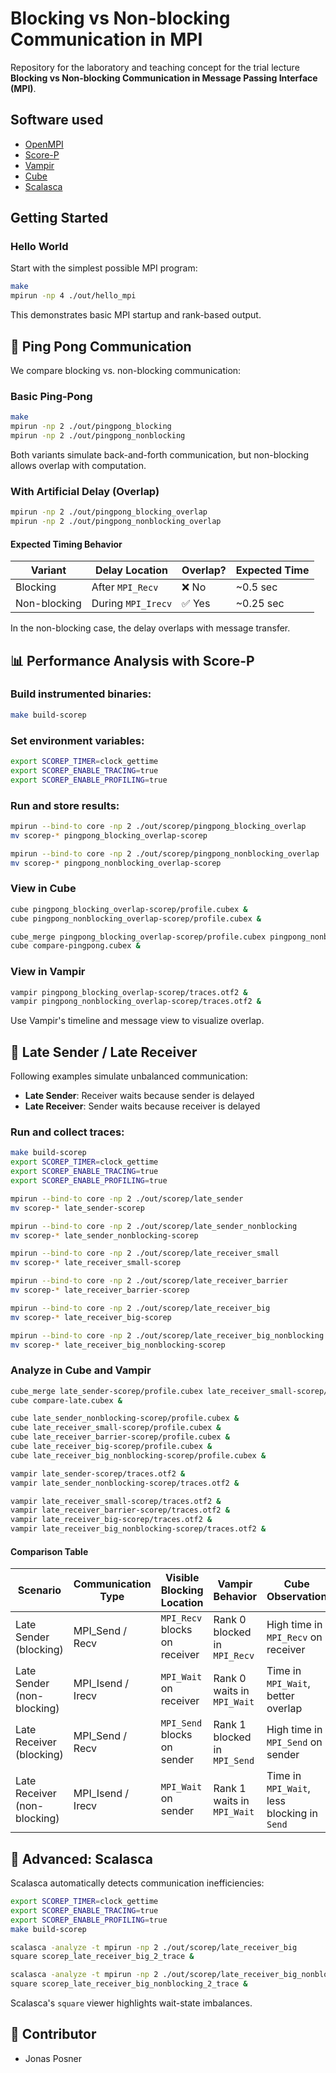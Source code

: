 # Blocking vs Non-blocking Communication in MPI

Repository for the laboratory and teaching concept for the trial lecture **Blocking vs Non-blocking Communication in Message Passing Interface (MPI)**.

## Software used

- [OpenMPI](https://www.open-mpi.org/)
- [Score-P](https://www.vi-hps.org/projects/score-p/)
- [Vampir](https://vampir.eu/)
- [Cube](https://www.scalasca.org/software/cube/)
- [Scalasca](https://www.scalasca.org/software/scalasca/)

## Getting Started

### Hello World
Start with the simplest possible MPI program:

```bash
make
mpirun -np 4 ./out/hello_mpi
```
This demonstrates basic MPI startup and rank-based output.

## 🔁 Ping Pong Communication

We compare blocking vs. non-blocking communication:

### Basic Ping-Pong
```bash
make
mpirun -np 2 ./out/pingpong_blocking
mpirun -np 2 ./out/pingpong_nonblocking
```
Both variants simulate back-and-forth communication, but non-blocking allows overlap with computation.

### With Artificial Delay (Overlap)
```bash
mpirun -np 2 ./out/pingpong_blocking_overlap
mpirun -np 2 ./out/pingpong_nonblocking_overlap
```

#### Expected Timing Behavior

| Variant      | Delay Location       | Overlap? | Expected Time |
|--------------|----------------------|----------|---------------|
| Blocking     | After `MPI_Recv`     | ❌  No    | ~0.5 sec      |
| Non-blocking | During `MPI_Irecv`   | ✅ Yes    | ~0.25 sec     |

In the non-blocking case, the delay overlaps with message transfer.

## 📊 Performance Analysis with Score-P

### Build instrumented binaries:
```bash
make build-scorep
```

### Set environment variables:
```bash
export SCOREP_TIMER=clock_gettime
export SCOREP_ENABLE_TRACING=true
export SCOREP_ENABLE_PROFILING=true
```

### Run and store results:
```bash
mpirun --bind-to core -np 2 ./out/scorep/pingpong_blocking_overlap
mv scorep-* pingpong_blocking_overlap-scorep

mpirun --bind-to core -np 2 ./out/scorep/pingpong_nonblocking_overlap
mv scorep-* pingpong_nonblocking_overlap-scorep
```

### View in Cube
```bash
cube pingpong_blocking_overlap-scorep/profile.cubex &
cube pingpong_nonblocking_overlap-scorep/profile.cubex &
```

```bash
cube_merge pingpong_blocking_overlap-scorep/profile.cubex pingpong_nonblocking_overlap-scorep/profile.cubex -o compare-pingpong.cubex
cube compare-pingpong.cubex &
```

### View in Vampir
```bash
vampir pingpong_blocking_overlap-scorep/traces.otf2 &
vampir pingpong_nonblocking_overlap-scorep/traces.otf2 &
```
Use Vampir's timeline and message view to visualize overlap.

## 🚨 Late Sender / Late Receiver
Following examples simulate unbalanced communication:
- **Late Sender**: Receiver waits because sender is delayed
- **Late Receiver**: Sender waits because receiver is delayed

### Run and collect traces:
```bash
make build-scorep
export SCOREP_TIMER=clock_gettime
export SCOREP_ENABLE_TRACING=true
export SCOREP_ENABLE_PROFILING=true

mpirun --bind-to core -np 2 ./out/scorep/late_sender
mv scorep-* late_sender-scorep

mpirun --bind-to core -np 2 ./out/scorep/late_sender_nonblocking
mv scorep-* late_sender_nonblocking-scorep

mpirun --bind-to core -np 2 ./out/scorep/late_receiver_small
mv scorep-* late_receiver_small-scorep

mpirun --bind-to core -np 2 ./out/scorep/late_receiver_barrier
mv scorep-* late_receiver_barrier-scorep

mpirun --bind-to core -np 2 ./out/scorep/late_receiver_big
mv scorep-* late_receiver_big-scorep

mpirun --bind-to core -np 2 ./out/scorep/late_receiver_big_nonblocking
mv scorep-* late_receiver_big_nonblocking-scorep
```

### Analyze in Cube and Vampir
```bash
cube_merge late_sender-scorep/profile.cubex late_receiver_small-scorep/profile.cubex -o compare-late.cubex
cube compare-late.cubex &

cube late_sender_nonblocking-scorep/profile.cubex &
cube late_receiver_small-scorep/profile.cubex &
cube late_receiver_barrier-scorep/profile.cubex &
cube late_receiver_big-scorep/profile.cubex &
cube late_receiver_big_nonblocking-scorep/profile.cubex &

vampir late_sender-scorep/traces.otf2 & 
vampir late_sender_nonblocking-scorep/traces.otf2 & 

vampir late_receiver_small-scorep/traces.otf2 &
vampir late_receiver_barrier-scorep/traces.otf2 &
vampir late_receiver_big-scorep/traces.otf2 &
vampir late_receiver_big_nonblocking-scorep/traces.otf2 &
```

#### Comparison Table
| Scenario                   | Communication Type   | Visible Blocking Location      | Vampir Behavior                          | Cube Observation                                 |
|---------------------------|----------------------|-------------------------------|-------------------------------------------|--------------------------------------------------|
| Late Sender (blocking)    | MPI_Send / Recv      | `MPI_Recv` blocks on receiver | Rank 0 blocked in `MPI_Recv`              | High time in `MPI_Recv` on receiver              |
| Late Sender (non-blocking)| MPI_Isend / Irecv    | `MPI_Wait` on receiver        | Rank 0 waits in `MPI_Wait`                | Time in `MPI_Wait`, better overlap               |
| Late Receiver (blocking)  | MPI_Send / Recv      | `MPI_Send` blocks on sender   | Rank 1 blocked in `MPI_Send`              | High time in `MPI_Send` on sender                |
| Late Receiver (non-blocking)| MPI_Isend / Irecv  | `MPI_Wait` on sender          | Rank 1 waits in `MPI_Wait`                | Time in `MPI_Wait`, less blocking in `Send`      |


## 🧠 Advanced: Scalasca
Scalasca automatically detects communication inefficiencies:

```bash
export SCOREP_TIMER=clock_gettime
export SCOREP_ENABLE_TRACING=true
export SCOREP_ENABLE_PROFILING=true
make build-scorep

scalasca -analyze -t mpirun -np 2 ./out/scorep/late_receiver_big
square scorep_late_receiver_big_2_trace &

scalasca -analyze -t mpirun -np 2 ./out/scorep/late_receiver_big_nonblocking
square scorep_late_receiver_big_nonblocking_2_trace &
```
Scalasca's `square` viewer highlights wait-state imbalances.

## 👤 Contributor
- Jonas Posner
